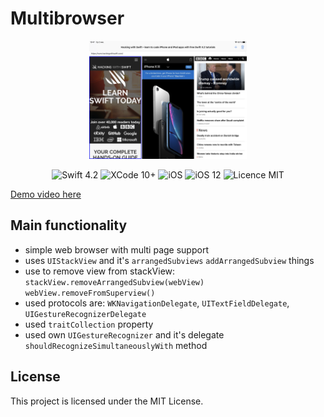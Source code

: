 #  Multibrowser

<div align = "center">
<img src="/screens/1.jpeg" width="50%">        
</div>

<p align="center">
<img src="https://img.shields.io/badge/Swift-4.2-orange.svg" alt="Swift 4.2"/>
<img src="https://img.shields.io/badge/Xcode-10%2B-brightgreen.svg" alt="XCode 10+"/>
<img src="https://img.shields.io/badge/platform-iOS-green.svg" alt="iOS"/>
<img src="https://img.shields.io/badge/iOS-12%2B-brightgreen.svg" alt="iOS 12"/>
<img src="https://img.shields.io/badge/licence-MIT-lightgray.svg" alt="Licence MIT"/>
</p>

[Demo video here]()

## Main functionality
* simple web browser with multi page support
* uses `UIStackView` and it's `arrangedSubviews` `addArrangedSubview` things
* use to remove view from stackView:
`stackView.removeArrangedSubview(webView)`
`webView.removeFromSuperview()`
* used protocols are: `WKNavigationDelegate`, `UITextFieldDelegate`, `UIGestureRecognizerDelegate`
* used `traitCollection` property
* used own `UIGestureRecognizer` and it's delegate `shouldRecognizeSimultaneouslyWith` method

## License

This project is licensed under the MIT License.